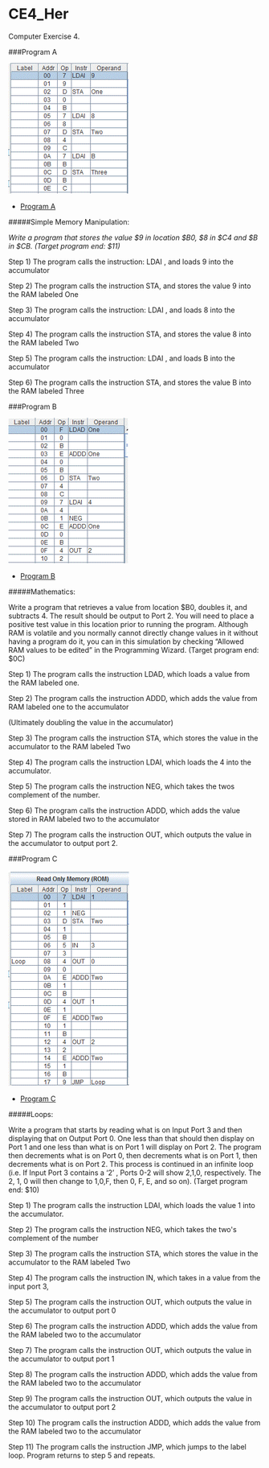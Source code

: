 CE4_Her
=======

Computer Exercise 4.


###Program A

![alt text](https://github.com/vipersfly23/CE4_Her/blob/master/Program_A.GIF?raw=true "Program A")

* [Program A](https://github.com/vipersfly23/CE4_Her/blob/master/Program_A_Her.psm)

#####Simple Memory Manipulation: 

*Write a program that stores the value $9 in location $B0, $8 in $C4 and $B in $CB. (Target program end: $11)*

Step 1) The program calls the instruction: LDAI , and loads 9 into the accumulator

Step 2) The program calls the instruction STA, and stores the value 9 into the RAM labeled One

Step 3) The program calls the instruction: LDAI , and loads 8 into the accumulator

Step 4) The program calls the instruction STA, and stores the value 8 into the RAM labeled Two

Step 5) The program calls the instruction: LDAI , and loads B into the accumulator

Step 6) The program calls the instruction STA, and stores the value B into the RAM labeled Three


###Program B

![alt text](https://github.com/vipersfly23/CE4_Her/blob/master/Program_B.GIF?raw=true "Program B")

* [Program B](https://github.com/vipersfly23/CE4_Her/blob/master/Program_B_Her.psm)

#####Mathematics: 

Write a program that retrieves a value from location $B0, doubles it, and subtracts 4.  The result should be output to Port 2. You will need to place a positive test value in this location prior to running the program.  Although RAM is volatile and you normally cannot directly change values in it without having a program do it, you can in this simulation by checking “Allowed RAM values to be edited” in the Programming Wizard.  (Target program end: $0C)

Step 1) The program calls the instruction LDAD, which loads a value from the RAM labeled one.

Step 2) The program calls the instruction ADDD, which adds the value from RAM labeled one to the accumulator

(Ultimately doubling the value in the accumulator)

Step 3) The program calls the instruction STA, which stores the value in the accumulator to the RAM labeled Two

Step 4) The program calls the instruction LDAI, which loads the 4 into the accumulator.

Step 5) The program calls the instruction NEG, which takes the twos complement of the number.

Step 6) The program calls the instruction ADDD, which adds the value stored in RAM labeled two to the accumulator

Step 7) The program calls the instruction OUT, which outputs the value in the accumulator to output port 2.


###Program C

![alt text](https://github.com/vipersfly23/CE4_Her/blob/master/Program_C.GIF?raw=true "Program C")

* [Program C](https://github.com/vipersfly23/CE4_Her/blob/master/Program_C_Her.psm)

#####Loops: 

Write a program that starts by reading what is on Input Port 3 and then displaying that on Output Port 0.  One less than that should then display on Port 1 and one less than what is on Port 1 will display on Port 2.  The program then decrements what is on Port 0, then decrements what is on Port 1, then decrements what is on Port 2.  This process is continued in an infinite loop (i.e. If Input Port 3 contains a ‘2’ , Ports 0-2 will show 2,1,0, respectively.  The 2, 1, 0 will then change to 1,0,F, then 0, F, E, and so on). (Target program end: $10)

Step 1) The program calls the instruction LDAI, which loads the value 1 into the accumulator.

Step 2) The program calls the instruction NEG, which takes the two's complement of the number

Step 3) The program calls the instruction STA, which stores the value in the accumulator to the RAM labeled Two

Step 4) The program calls the instruction IN, which takes in a value from the input port 3,

Step 5) The program calls the instruction OUT, which outputs the value in the accumulator to output port 0

Step 6) The program calls the instruction ADDD, which adds the value from the RAM labeled two to the accumulator

Step 7) The program calls the instruction OUT, which outputs the value in the accumulator to output port 1

Step 8) The program calls the instruction ADDD, which adds the value from the RAM labeled two to the accumulator

Step 9) The program calls the instruction OUT, which outputs the value in the accumulator to output port 2

Step 10) The program calls the instruction ADDD, which adds the value from the RAM labeled two to the accumulator

Step 11) The program calls the instruction JMP, which jumps to the label loop. Program returns to step 5 and repeats.




